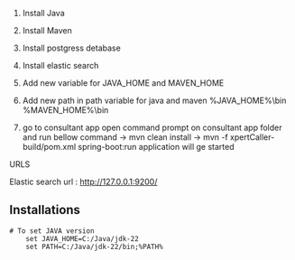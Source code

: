 1. Install Java
2. Install Maven
3. Install postgress detabase
4. Install elastic search
5. Add new variable for JAVA_HOME and MAVEN_HOME
6. Add new path in path variable for java and maven
    %JAVA_HOME%\bin
    %MAVEN_HOME%\bin

7. go to consultant app open command prompt on consultant app folder
    and run bellow command
    -> mvn clean install
    -> mvn -f xpertCaller-build/pom.xml spring-boot:run
    application will ge started

URLS

Elastic search url : http://127.0.0.1:9200/


## Installations
    # To set JAVA version 
        set JAVA_HOME=C:/Java/jdk-22
        set PATH=C:/Java/jdk-22/bin;%PATH%
        